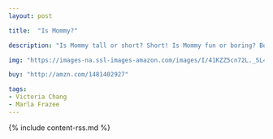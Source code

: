 ```yaml
---
layout: post

title:  "Is Mommy?"

description: "Is Mommy tall or short? Short! Is Mommy fun or boring? Boring! In this joyous ode to hardworking mothers everywhere—who may not always be fun or organized or neat—Victoria Chang asks, do their toddlers love them anyway? Of course!"

img: "https://images-na.ssl-images-amazon.com/images/I/41KZZ5cn72L._SL480_.jpg"

buy: "http://amzn.com/1481402927"

tags:
- Victoria Chang
- Marla Frazee
---
```


{% include content-rss.md %}